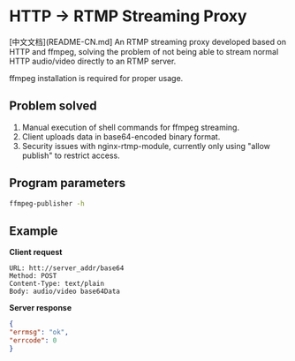 # HTTP -> RTMP Streaming Proxy
[中文文档](README-CN.md]
An RTMP streaming proxy developed based on HTTP and ffmpeg, solving the problem of not being able to stream normal HTTP audio/video directly to an RTMP server.

ffmpeg installation is required for proper usage.

## Problem solved

1. Manual execution of shell commands for ffmpeg streaming.
2. Client uploads data in base64-encoded binary format.
3. Security issues with nginx-rtmp-module, currently only using "allow publish" to restrict access.
## Program parameters
```bash
ffmpeg-publisher -h
```
## Example

**Client request**
```
URL: htt://server_addr/base64
Method: POST
Content-Type: text/plain
Body: audio/video base64Data
```

**Server response**
```json
{
"errmsg": "ok",
"errcode": 0
}
```
